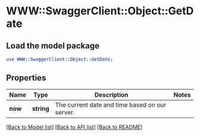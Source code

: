 # WWW::SwaggerClient::Object::GetDate

## Load the model package
```perl
use WWW::SwaggerClient::Object::GetDate;
```

## Properties
Name | Type | Description | Notes
------------ | ------------- | ------------- | -------------
**now** | **string** | The current date and time based on our server.  | 

[[Back to Model list]](../README.md#documentation-for-models) [[Back to API list]](../README.md#documentation-for-api-endpoints) [[Back to README]](../README.md)


